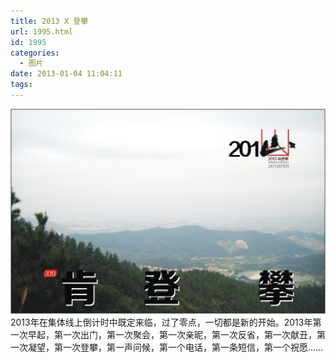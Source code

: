 ```yaml
---
title: 2013 X 登攀
url: 1995.html
id: 1995
categories:
  - 图片
date: 2013-01-04 11:04:11
tags:
---
```


[![](/images/uploads/2013/01/20130101茶山庆云1.jpg "20130101茶山庆云")](/images/uploads/2013/01/20130101茶山庆云1.jpg) 2013年在集体线上倒计时中既定来临，过了零点，一切都是新的开始。2013年第一次早起，第一次出门，第一次聚会，第一次亲昵，第一次反省，第一次献丑，第一次凝望，第一次登攀，第一声问候，第一个电话，第一条短信，第一个祝愿……